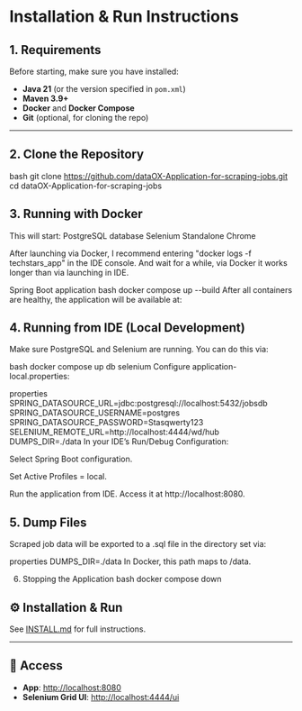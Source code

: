 # Installation & Run Instructions

## 1. Requirements
Before starting, make sure you have installed:
- **Java 21** (or the version specified in `pom.xml`)
- **Maven 3.9+**
- **Docker** and **Docker Compose**
- **Git** (optional, for cloning the repo)

---

## 2. Clone the Repository
bash
git clone https://github.com/dataOX-Application-for-scraping-jobs.git
cd dataOX-Application-for-scraping-jobs

## 3. Running with Docker 
This will start:
PostgreSQL database
Selenium Standalone Chrome

After launching via Docker, I recommend entering "docker logs -f techstars_app" in the IDE console. And wait for a while, via Docker it works longer than via launching in IDE.


Spring Boot application
bash
docker compose up --build
After all containers are healthy, the application will be available at:

## 4. Running from IDE (Local Development)
Make sure PostgreSQL and Selenium are running.
You can do this via:

bash
docker compose up db selenium
Configure application-local.properties:

properties
SPRING_DATASOURCE_URL=jdbc:postgresql://localhost:5432/jobsdb
SPRING_DATASOURCE_USERNAME=postgres
SPRING_DATASOURCE_PASSWORD=Stasqwerty123
SELENIUM_REMOTE_URL=http://localhost:4444/wd/hub
DUMPS_DIR=./data
In your IDE’s Run/Debug Configuration:

Select Spring Boot configuration.

Set Active Profiles = local.

Run the application from IDE.
Access it at http://localhost:8080.

## 5. Dump Files
Scraped job data will be exported to a .sql file in the directory set via:

properties
DUMPS_DIR=./data
In Docker, this path maps to /data.

6. Stopping the Application
bash
docker compose down

## ⚙️ Installation & Run
See [INSTALL.md](INSTALL.md) for full instructions.

---

## 🔗 Access
- **App**: [http://localhost:8080](http://localhost:8080)
- **Selenium Grid UI**: [http://localhost:4444/ui](http://localhost:4444/ui)
